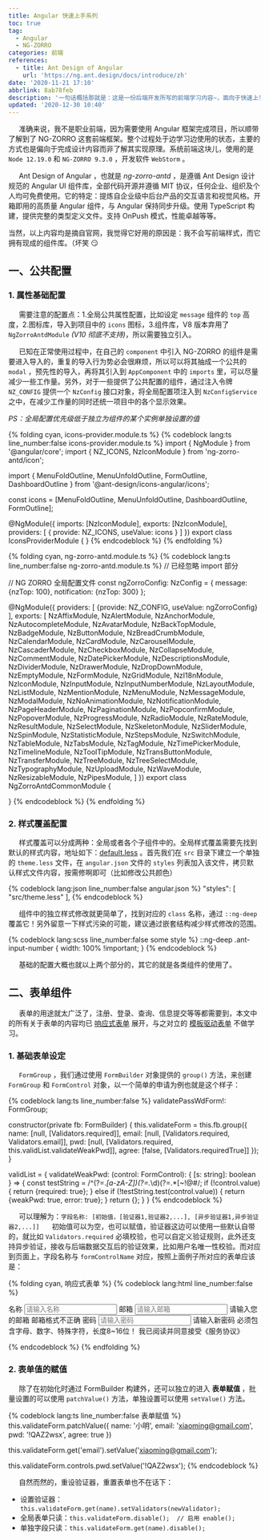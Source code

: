 ```yaml
---
title: Angular 快速上手系列
toc: true
tag:
  - Angular
  - NG-ZORRO
categories: 前端
references:
  - title: Ant Design of Angular
    url: 'https://ng.ant.design/docs/introduce/zh'
date: '2020-11-21 17:10'
abbrlink: 8ab78feb
description: '一句话概括那就是：这是一份后端开发所写的前端学习内容~，面向于快速上手这种哒'
updated: '2020-12-30 10:40'
---
```


&emsp;&ensp;准确来说，我不是职业前端，因为需要使用 Angular 框架完成项目，所以顺带了解到了 NG-ZORRO 这套前端框架。整个过程处于边学习边使用的状态，主要的方式也是偏向于完成设计内容而非了解其实现原理。系统前端这块儿，使用的是 `Node 12.19.0` 和 `NG-ZORRO 9.3.0` ，开发软件 `WebStorm` 。

&emsp;&ensp;Ant Design of Angular ，也就是 *ng-zorro-antd* ，是遵循 Ant Design 设计规范的 Angular UI 组件库，全部代码开源并遵循 MIT 协议，任何企业、组织及个人均可免费使用。它的特定：提炼自企业级中后台产品的交互语言和视觉风格。开箱即用的高质量 Angular 组件，与 Angular 保持同步升级。使用 TypeScript 构建，提供完整的类型定义文件。支持 OnPush 模式，性能卓越等等。

当然，以上内容均是摘自官网，我觉得它好用的原因是：<span class="bb_spoiler">我不会写前端样式，而它拥有现成的组件库。</span>（坏笑 😏

## 一、公共配置

### 1. 属性基础配置

&emsp;&ensp;需要注意的配置点：1.全局公共属性配置，比如设定 `message` 组件的 `top` 高度，2.图标库，导入到项目中的 `icons` 图标，3.组件库，V8 版本弃用了 `NgZorroAntdModule` *(V10 彻底不支持)*，所以需要独立引入。

&emsp;&ensp;已知在正常使用过程中，在自己的 `component` 中引入 NG-ZORRO 的组件是需要进入导入的，重复的导入行为势必会很麻烦，所以可以将其抽成一个公共的 `modal` ，预先性的导入，再将其引入到 `AppComponent` 中的 `imports` 里，可以尽量减少一些工作量。另外，对于一些提供了公共配置的组件，通过注入令牌 `NZ_CONFIG` 提供一个 `NzConfig` 接口对象，将全局配置项注入到 `NzConfigService` 之中，在减少工作量的同时还统一项目中的各个显示效果。

*PS：全局配置优先级低于独立为组件的某个实例单独设置的值*

{% folding cyan, icons-provider.module.ts %}
{% codeblock lang:ts line_number:false icons-provider.module.ts %}
import { NgModule } from '@angular/core';
import { NZ_ICONS, NzIconModule } from 'ng-zorro-antd/icon';

import {
  MenuFoldOutline,
  MenuUnfoldOutline,
  FormOutline,
  DashboardOutline
} from '@ant-design/icons-angular/icons';

const icons = [MenuFoldOutline, MenuUnfoldOutline, DashboardOutline, FormOutline];

@NgModule({
  imports: [NzIconModule],
  exports: [NzIconModule],
  providers: [
    { provide: NZ_ICONS, useValue: icons }
  ]
})
export class IconsProviderModule {
}
{% endcodeblock %}
{% endfolding %}

{% folding cyan, ng-zorro-antd.module.ts %}
{% codeblock lang:ts line_number:false ng-zorro-antd.module.ts %}
// 已经忽略 import 部分

// NG ZORRO 全局配置文件
const ngZorroConfig: NzConfig = {
  message: {nzTop: 100},
  notification: {nzTop: 300}
};

@NgModule({
  providers: [
    {provide: NZ_CONFIG, useValue: ngZorroConfig}
  ],
  exports: [
    NzAffixModule,
    NzAlertModule,
    NzAnchorModule,
    NzAutocompleteModule,
    NzAvatarModule,
    NzBackTopModule,
    NzBadgeModule,
    NzButtonModule,
    NzBreadCrumbModule,
    NzCalendarModule,
    NzCardModule,
    NzCarouselModule,
    NzCascaderModule,
    NzCheckboxModule,
    NzCollapseModule,
    NzCommentModule,
    NzDatePickerModule,
    NzDescriptionsModule,
    NzDividerModule,
    NzDrawerModule,
    NzDropDownModule,
    NzEmptyModule,
    NzFormModule,
    NzGridModule,
    NzI18nModule,
    NzIconModule,
    NzInputModule,
    NzInputNumberModule,
    NzLayoutModule,
    NzListModule,
    NzMentionModule,
    NzMenuModule,
    NzMessageModule,
    NzModalModule,
    NzNoAnimationModule,
    NzNotificationModule,
    NzPageHeaderModule,
    NzPaginationModule,
    NzPopconfirmModule,
    NzPopoverModule,
    NzProgressModule,
    NzRadioModule,
    NzRateModule,
    NzResultModule,
    NzSelectModule,
    NzSkeletonModule,
    NzSliderModule,
    NzSpinModule,
    NzStatisticModule,
    NzStepsModule,
    NzSwitchModule,
    NzTableModule,
    NzTabsModule,
    NzTagModule,
    NzTimePickerModule,
    NzTimelineModule,
    NzToolTipModule,
    NzTransButtonModule,
    NzTransferModule,
    NzTreeModule,
    NzTreeSelectModule,
    NzTypographyModule,
    NzUploadModule,
    NzWaveModule,
    NzResizableModule,
    NzPipesModule,
  ]
})
export class NgZorroAntdCommonModule {

}
{% endcodeblock %}
{% endfolding %}

### 2. 样式覆盖配置

&emsp;&ensp;样式覆盖可以分成两种：全局或者各个子组件中的。全局样式覆盖需要先找到默认的样式内容，地址如下：[default.less](https://github.com/NG-ZORRO/ng-zorro-antd/blob/master/components/style/themes/default.less) 。首先我们在 `src` 目录下建立一个单独的 `theme.less` 文件，在 `angular.json` 文件的 `styles` 列表加入该文件，拷贝默认样式文件内容，按需修啊即可（比如修改公共颜色）

{% codeblock lang:json line_number:false angular.json %}
"styles": [
    "src/theme.less"
],
{% endcodeblock %}

&emsp;&ensp;组件中的独立样式修改就更简单了，找到对应的 `class` 名称，通过 `::ng-deep` 覆盖它！另外留意一下样式污染的可能，建议通过嵌套结构减少样式修改的范围。

{% codeblock lang:scss line_number:false some style %}
::ng-deep .ant-input-number {
    width: 100% !important;
}
{% endcodeblock %}

&emsp;&ensp;基础的配置大概也就以上两个部分的，其它的就是各类组件的使用了。

## 二、表单组件

&emsp;&ensp;表单的用途就太广泛了，注册、登录、查询、信息提交等等都需要到，本文中的所有关于表单的内容均已 [响应式表单](https://angular.io/guide/reactive-forms#reactive-forms) 展开，与之对立的 [模板驱动表单](https://angular.io/guide/forms#template-driven-forms) 不做学习。

### 1. 基础表单设定

&emsp;&ensp;`FormGroup` ，我们通过使用 `FormBuilder` 对象提供的 `group()` 方法，来创建 `FormGroup` 和 `FormControl` 对象，以一个简单的申请为例也就是这个样子：

{% codeblock lang:ts line_number:false %}
validatePassWdForm!: FormGroup;

constructor(private fb: FormBuilder) {
    this.validateForm = this.fb.group({
        name: [null, [Validators.required]],
        email: [null, [Validators.required, Validators.email]],
        pwd: [null, [Validators.required, this.validList.validateWeakPwd]],
        agree: [false, [Validators.requiredTrue]]
    });
}

validList = {
    validateWeakPwd: (control: FormControl): { [s: string]: boolean } => {
        const testString = /^(?=.*[a-zA-Z])(?=.*\d)(?=.*[~!@#$%^&*()_+`\-={}:";'<>?,.\/]).{8,16}$/;
        if (!control.value) {
            return {required: true};
        } else if (!testString.test(control.value)) {
            return {weakPwd: true, error: true};
        }
        return {};
    }
}
{% endcodeblock %}

&emsp;&ensp;可以理解为：`字段名称: [初始值，[验证器1,验证器2,...], [异步验证器1,异步验证器2,...]]`
&emsp;&ensp;初始值可以为空，也可以赋值，验证器这边可以使用一些默认自带的，就比如 `Validators.required` 必填校验，也可以自定义验证规则，此外还支持异步验证，接收与后端数据交互后的验证效果，比如用户名唯一性校验。而对应到页面上，字段名称与 `formControlName` 对应，按照上面例子所对应的表单应该是：

{% folding cyan, 响应式表单 %}
{% codeblock lang:html line_number:false %}
<form nz-form [formGroup]="validateForm">
    <nz-form-item>
        <nz-form-label nzFor="name">名称</nz-form-label>
        <nz-form-control nzErrorTip="请输入名称" nzHasFeedback>
        <input placeholder="请输入名称" nz-input formControlName="name" id="name"/>
        </nz-form-control>
    </nz-form-item>
    <nz-form-item>
        <nz-form-label nzFor="email">邮箱</nz-form-label>
        <nz-form-control [nzErrorTip]="template" nzHasFeedback>
        <input placeholder="请输入邮箱" nz-input formControlName="email" id="email"/>
        <ng-template #template let-control>
            <ng-container *ngIf="control.hasError('required')">请输入您的邮箱</ng-container>
            <ng-container *ngIf="control.hasError('email')">邮箱格式不正确</ng-container>
        </ng-template>
        </nz-form-control>
    </nz-form-item>
    <nz-form-item>
        <nz-form-label nzFor="pwd">密码</nz-form-label>
        <nz-form-control [nzErrorTip]="errorTplPwd" nzHasFeedback>
        <input placeholder="请输入密码" type="password" nz-input formControlName="pwd" id="pwd"/>
        <ng-template #errorTplPwd let-control>
            <ng-container *ngIf="control.hasError('required')">请输入新密码</ng-container>
            <ng-container *ngIf="control.hasError('weakPwd')">
                必须包含字母、数字、特殊字符，长度8~16位！
            </ng-container>
        </ng-template>
        </nz-form-control>
    </nz-form-item>
    <nz-form-item nz-row class="register-area">
        <nz-form-control nzErrorTip="请勾选服务协议">
            <label nz-checkbox formControlName="agree"><span>我已阅读并同意接受《服务协议》</span></label>
        </nz-form-control>
    </nz-form-item>
</form>
{% endcodeblock %}
{% endfolding %}

### 2. 表单值的赋值

&emsp;&ensp;除了在初始化时通过 FormBuilder 构建外，还可以独立的进入 **表单赋值** ，批量设置的可以使用 `patchValue()` 方法，单独设置可以使用 `setValue()` 方法。

{% codeblock lang:ts line_number:false 表单赋值 %}
this.validateForm.patchValue({
    name: '小明',
    email: 'xiaoming@gmail.com',
    pwd: '!QAZ2wsx',
    agree: true
})

this.validateForm.get('email').setValue('xiaoming@gmail.com');

this.validateForm.controls.pwd.setValue('!QAZ2wsx');
{% endcodeblock %}

&emsp;&ensp;自然而然的，重设验证器，重置表单也不在话下：

- 设置验证器：`this.validateForm.get(name).setValidators(newValidator);`
- 全局表单只读：`this.validateForm.disable();  // 启用 enable();`
- 单独字段只读：`this.validateForm.get(name).disable();`
